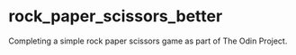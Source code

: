 # rock_paper_scissors_better

Completing a simple rock paper scissors game as part of The Odin Project.
